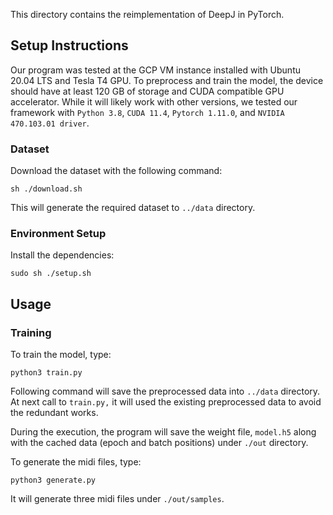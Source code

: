 This directory contains the reimplementation of DeepJ in PyTorch.  


## Setup Instructions
Our program was tested at the GCP VM instance installed with Ubuntu 20.04 LTS and Tesla T4 GPU. To preprocess and train the model, the device should have at least 120 GB of storage and CUDA compatible GPU accelerator. While it will likely work with other versions, we tested our framework with `Python 3.8`, `CUDA 11.4`, `Pytorch 1.11.0`, and `NVIDIA 470.103.01 driver`.

### Dataset
Download the dataset with the following command:
```
sh ./download.sh
```
This will generate the required dataset to `../data` directory.

### Environment Setup
Install the dependencies:  
```
sudo sh ./setup.sh
```

## Usage
### Training
To train the model, type:
```
python3 train.py
```
Following command will save the preprocessed data into `../data` directory. At next call to `train.py,` it will used the existing preprocessed data to avoid the redundant works.

During the execution, the program will save the weight file, `model.h5` along with the cached data (epoch and batch positions) under `./out` directory.

To generate the midi files, type:

```
python3 generate.py
```
It will generate three midi files under `./out/samples`.
